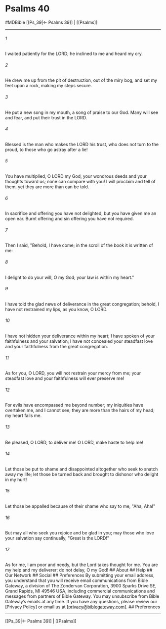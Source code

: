 # Psalms 40
#MDBible
[[Ps_39|← Psalms 39]] | [[Psalms]]

***


###### 1 
I waited patiently for the LORD; he inclined to me and heard my cry. 

###### 2 
He drew me up from the pit of destruction, out of the miry bog, and set my feet upon a rock, making my steps secure. 

###### 3 
He put a new song in my mouth, a song of praise to our God. Many will see and fear, and put their trust in the LORD. 

###### 4 
Blessed is the man who makes the LORD his trust, who does not turn to the proud, to those who go astray after a lie! 

###### 5 
You have multiplied, O LORD my God, your wondrous deeds and your thoughts toward us; none can compare with you! I will proclaim and tell of them, yet they are more than can be told. 

###### 6 
In sacrifice and offering you have not delighted, but you have given me an open ear. Burnt offering and sin offering you have not required. 

###### 7 
Then I said, "Behold, I have come; in the scroll of the book it is written of me: 

###### 8 
I delight to do your will, O my God; your law is within my heart." 

###### 9 
I have told the glad news of deliverance in the great congregation; behold, I have not restrained my lips, as you know, O LORD. 

###### 10 
I have not hidden your deliverance within my heart; I have spoken of your faithfulness and your salvation; I have not concealed your steadfast love and your faithfulness from the great congregation. 

###### 11 
As for you, O LORD, you will not restrain your mercy from me; your steadfast love and your faithfulness will ever preserve me! 

###### 12 
For evils have encompassed me beyond number; my iniquities have overtaken me, and I cannot see; they are more than the hairs of my head; my heart fails me. 

###### 13 
Be pleased, O LORD, to deliver me! O LORD, make haste to help me! 

###### 14 
Let those be put to shame and disappointed altogether who seek to snatch away my life; let those be turned back and brought to dishonor who delight in my hurt! 

###### 15 
Let those be appalled because of their shame who say to me, "Aha, Aha!" 

###### 16 
But may all who seek you rejoice and be glad in you; may those who love your salvation say continually, "Great is the LORD!" 

###### 17 
As for me, I am poor and needy, but the Lord takes thought for me. You are my help and my deliverer; do not delay, O my God! ## About ## Help ## Our Network ## Social ## Preferences By submitting your email address, you understand that you will receive email communications from Bible Gateway, a division of The Zondervan Corporation, 3900 Sparks Drive SE, Grand Rapids, MI 49546 USA, including commercial communications and messages from partners of Bible Gateway. You may unsubscribe from Bible Gateway&rsquo;s emails at any time. If you have any questions, please review our [Privacy Policy] or email us at [privacy@biblegateway.com]. ## Preferences

***

[[Ps_39|← Psalms 39]] | [[Psalms]]
